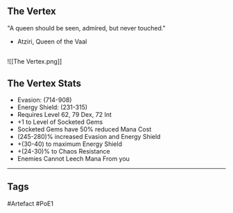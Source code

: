 ## The Vertex
"A queen should be seen, admired, but never touched."
- Atziri, Queen of the Vaal
##
![[The Vertex.png]]
## The Vertex Stats
- Evasion: (714-908)
- Energy Shield: (231-315)
- Requires Level 62, 79 Dex, 72 Int
- +1 to Level of Socketed Gems
- Socketed Gems have 50% reduced Mana Cost
- (245-280)% increased Evasion and Energy Shield
- +(30-40) to maximum Energy Shield
- +(24-30)% to Chaos Resistance
- Enemies Cannot Leech Mana From you


---
## Tags
#Artefact
#PoE1